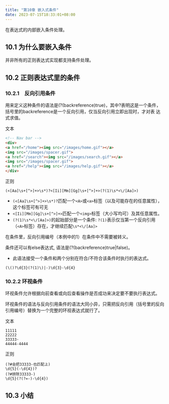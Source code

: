 ```yaml
---
title: "第10章 嵌入式条件"
date: 2023-07-15T18:33:01+08:00
---
```


在表达式的内部嵌入条件处理。

## 10.1 为什么要嵌入条件

并非所有的正则表达式实现都支持条件处理。

## 10.2 正则表达式里的条件

### 10.2.1　反向引用条件

用来定义这种条件的语法是(?(backreference)true)，其中?表明这是一个条件，括号里的backreference是一个反向引用，仅当反向引用立即出现时，才对表
达式求值。

文本

```html
<!-- Nav bar -->
<div>
<a href="/home"><img src="/images/home.gif"></a>
<img src="/images/spacer.gif">
<a href="/search"><img src="/images/search.gif"></a>
<img src="/images/spacer.gif">
<a href="/help"><img src="/images/help.gif"></a>
</div>
```

正则

```regexp
(<[Aa]\s+[^>]+>\s*)?<[Ii][Mm][Gg]\s+[^>]+>(?(1)\s*<\/[Aa]>)
```

- `(<[Aa]\s+[^>]+>\s*)?`匹配一个`<A>`或`<a>`标签（以及可能存在的任意属性），这个标签可有可无
- `<[Ii][Mm][Gg]\s+[^>]+>`匹配一个`<img>`标签（大小写均可）及其任意属性。
- `(?(1)\s*<\/[Aa]>)`的起始部分是一个条件: `?(1)`表示仅当第一个反向引用（`<A>`标签）存在，才继续匹配`\s*<\/[Aa]>`

在条件里，反向引用编号（本例中的1）在条件中不需要被转义。

条件还可以有else表达式, 语法是(?(backreference)true|false)。

- 此语法接受一个条件和两个分别在符合/不符合该条件时执行的表达式。

```regexp
(\()?\d{3}(?(1)\)|-)\d{3}-\d{4}
```

### 10.2.2 环视条件

环视条件允许根据向前查看或向后查看操作是否成功来决定要不要执行表达式。

环视条件的语法与反向引用条件的语法大同小异，只需把反向引用（括号里的反向引用编号）替换为一个完整的环视表达式就行了。

文本

```text
11111
22222
33333-
44444-4444
```

正则

```regexp
(?#会把33333-也匹配上)
\d{5}(-\d{4})?
(?#排除33333-)
\d{5}(?(?=-)-\d{4})
```

## 10.3 小结
